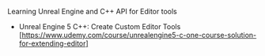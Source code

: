 Learning Unreal Engine and C++ API for Editor tools 
- Unreal Engine 5 C++: Create Custom Editor Tools [https://www.udemy.com/course/unrealengine5-c-one-course-solution-for-extending-editor]
